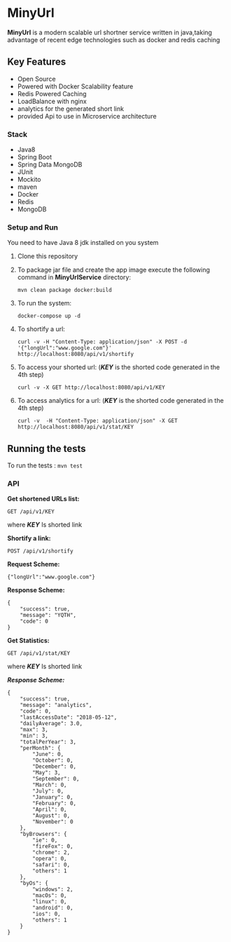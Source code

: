 # MinyUrl

**MinyUrl** is a modern scalable url shortner service written in java,taking advantage of recent edge technologies such as docker and redis caching   

## Key Features

* Open Source
* Powered with Docker Scalability feature
* Redis Powered Caching  
* LoadBalance with nginx
* analytics for the generated short link
* provided Api to use in Microservice architecture


### Stack

* Java8
* Spring Boot
* Spring Data MongoDB
* JUnit
* Mockito
* maven
* Docker
* Redis
* MongoDB

### Setup and Run

You need to have Java 8 jdk installed on you system

1. Clone this repository
2. To package jar file and create the app image execute the following command in **MinyUrlService** directory: 
    ```
    mvn clean package docker:build
    ```
3. To run the system: 
    
    ```
    docker-compose up -d 
    ```
    
4. To shortify a url:

    ```
    curl -v -H "Content-Type: application/json" -X POST -d '{"longUrl":"www.google.com"}' http://localhost:8080/api/v1/shortify
    ``` 
5. To access your shorted url: (***KEY*** is the shorted code generated in the 4th step)
    ```
    curl -v -X GET http://localhost:8080/api/v1/KEY
    ```
6. To access analytics for a url: (***KEY*** is the shorted code generated in the 4th step)

    ```
    curl -v  -H "Content-Type: application/json" -X GET http://localhost:8080/api/v1/stat/KEY
    ```

## Running the tests

To run the tests :    `mvn test`

### API

**Get shortened URLs list:**
```
GET /api/v1/KEY
```
where ***KEY*** Is shorted link 


**Shortify a link:**

```
POST /api/v1/shortify
```
**Request Scheme:**
```
{"longUrl":"www.google.com"}
```
**Response Scheme:**

```
{
	"success": true,
	"message": "YQTH",
	"code": 0
}
```

**Get Statistics:**

```
GET /api/v1/stat/KEY
```

where ***KEY*** Is shorted link 

***Response Scheme:***
    
```
{
    "success": true,
    "message": "analytics",
    "code": 0,
    "lastAccessDate": "2018-05-12",
    "dailyAverage": 3.0,
    "max": 3,
    "min": 3,
    "totalPerYear": 3,
    "perMonth": {
        "June": 0,
        "October": 0,
        "December": 0,
        "May": 3,
        "September": 0,
        "March": 0,
        "July": 0,
        "January": 0,
        "February": 0,
        "April": 0,
        "August": 0,
        "November": 0
    },
    "byBrowsers": {
        "ie": 0,
        "fireFox": 0,
        "chrome": 2,
        "opera": 0,
        "safari": 0,
        "others": 1
    },
    "byOs": {
        "windows": 2,
        "macOs": 0,
        "linux": 0,
        "android": 0,
        "ios": 0,
        "others": 1
    }
}
```
